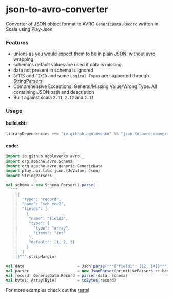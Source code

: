 # json-to-avro-converter

Converter of JSON object format to AVRO `GenericData.Record` written in Scala using Play-Json

### Features

* unions as you would expect them to be in plain JSON: without avro wrapping
* schema's default values are used if data is missing
* data not present in schema is ignored
* `BYTES` and `FIXED` and some `Logical Types` are supported through [StringParsers](src/main/scala/io/github/agolovenko/avro/StringParsers.scala)
* Comprehensive Exceptions: General/Missing Value/Wrong Type. All containing JSON path and description
* Built against scala `2.11`, `2.12` and `2.13`

### Usage
#### build.sbt:
```sbt
libraryDependencies ++= "io.github.agolovenko" %% "json-to-avro-converter" % "1.0.1"
```
#### code:

```scala
import io.github.agolovenko.avro._
import org.apache.avro.Schema
import org.apache.avro.generic.GenericData
import play.api.libs.json.{JsValue, Json}
import StringParsers._

val schema = new Schema.Parser().parse(
  """
    |{
    |  "type": "record",
    |  "name": "sch_rec2",
    |  "fields": [
    |    {
    |     "name": "field2", 
    |     "type": {
    |       "type": "array",
    |       "items": "int"
    |     },
    |     "default": [1, 2, 3]
    |    }
    |  ]
    |}""".stripMargin)

val data                       = Json.parse("""{"field1": [12, 14]}""")
val parser                     = new JsonParser(primitiveParsers ++ base64Parsers)
val record: GenericData.Record = parser(data, schema)
val bytes: Array[Byte]         = toBytes(record)
```

For more examples check out the [tests](src/test/scala/io/github/agolovenko/avro)!
